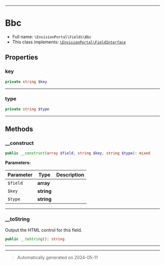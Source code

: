 ***

# Bbc





* Full name: `\EnvisionPortal\Fields\Bbc`
* This class implements:
[`\EnvisionPortal\FieldInterface`](../FieldInterface.md)



## Properties


### key



```php
private string $key
```






***

### type



```php
private string $type
```






***

## Methods


### __construct



```php
public __construct(array $field, string $key, string $type): mixed
```








**Parameters:**

| Parameter | Type | Description |
|-----------|------|-------------|
| `$field` | **array** |  |
| `$key` | **string** |  |
| `$type` | **string** |  |





***

### __toString

Output the HTML control for this field.

```php
public __toString(): string
```












***


***
> Automatically generated on 2024-05-11
